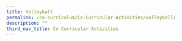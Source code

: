 ```yaml
---
title: Volleyball
permalink: /co-curriculum/Co-Curricular-Activities/volleyball/
description: ""
third_nav_title: Co Curricular Activities
---
```

